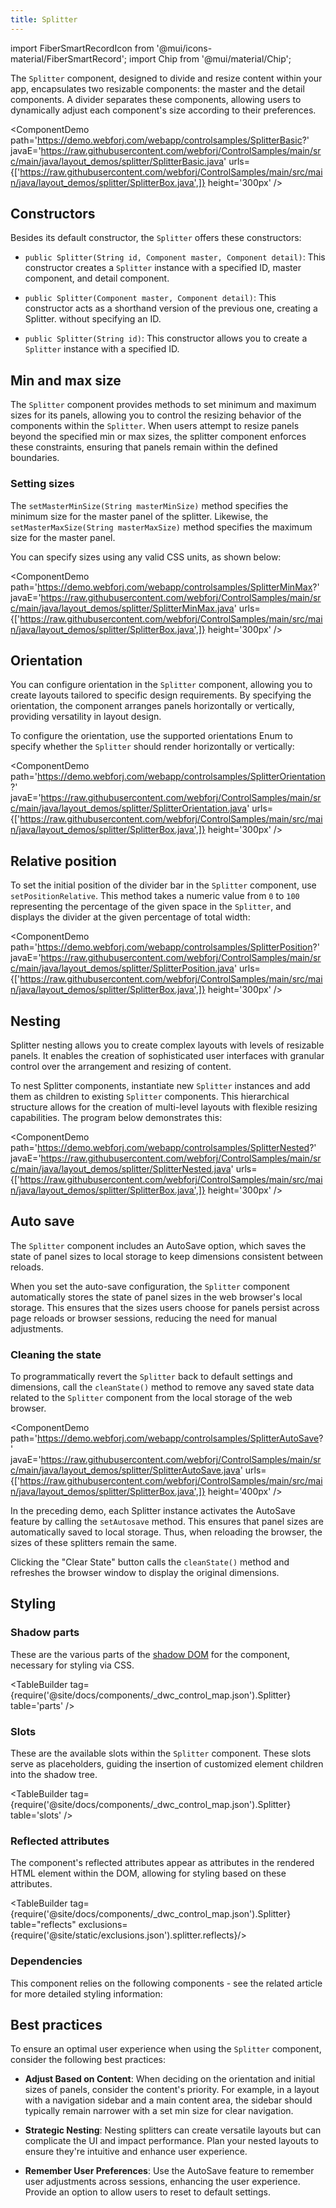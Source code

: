 ```yaml
---
title: Splitter
---
```


<!-- vale off -->

import FiberSmartRecordIcon from '@mui/icons-material/FiberSmartRecord';
import Chip from '@mui/material/Chip';

<!-- vale on -->


<DocChip tooltipText="This component will render with a shadow DOM, an API built into the browser that facilitates encapsulation." label="Shadow" href="../glossary#shadow-dom" target="_blank" clickable={true} iconName="shadow" />

<DocChip tooltipText="The name of the web component that will render in the DOM." label="dwc-splitter" clickable={false} iconName='code'/>

<JavadocLink type="foundation" location="com/webforj/component/layout/splitter/Splitter" top='true'/>


The `Splitter` component, designed to divide and resize content within your app, encapsulates two resizable components: the master and the detail components. A divider separates these components, allowing users to dynamically adjust each component's size according to their preferences.

<ComponentDemo 
path='https://demo.webforj.com/webapp/controlsamples/SplitterBasic?' 
javaE='https://raw.githubusercontent.com/webforj/ControlSamples/main/src/main/java/layout_demos/splitter/SplitterBasic.java'
urls={['https://raw.githubusercontent.com/webforj/ControlSamples/main/src/main/java/layout_demos/splitter/SplitterBox.java',]}
height='300px'
/>

## Constructors

Besides its default constructor, the `Splitter` offers these constructors:

- `public Splitter(String id, Component master, Component detail)`: This constructor creates a `Splitter` instance with a specified ID, master component, and detail component.

- `public Splitter(Component master, Component detail)`: This constructor acts as a shorthand version of the previous one, creating a Splitter. without specifying an ID.

- `public Splitter(String id)`: This constructor allows you to create a `Splitter` instance with a specified ID. 

## Min and max size 

The `Splitter` component provides methods to set minimum and maximum sizes for its panels, allowing you to control the resizing behavior of the components within the `Splitter`. When users attempt to resize panels beyond the specified min or max sizes, the splitter component enforces these constraints, ensuring that panels remain within the defined boundaries.

### Setting sizes

The `setMasterMinSize(String masterMinSize)` method specifies the minimum size for the master panel of the splitter. Likewise, the `setMasterMaxSize(String masterMaxSize)` method specifies the maximum size for the master panel.

You can specify sizes using any valid CSS units, as shown below:

<ComponentDemo 
path='https://demo.webforj.com/webapp/controlsamples/SplitterMinMax?' 
javaE='https://raw.githubusercontent.com/webforj/ControlSamples/main/src/main/java/layout_demos/splitter/SplitterMinMax.java'
urls={['https://raw.githubusercontent.com/webforj/ControlSamples/main/src/main/java/layout_demos/splitter/SplitterBox.java',]}
height='300px'
/>

## Orientation

You can configure orientation in the `Splitter` component, allowing you to create layouts tailored to specific design requirements. By specifying the orientation, the component arranges panels horizontally or vertically, providing versatility in layout design.

To configure the orientation, use the supported orientations Enum to specify whether the `Splitter` should render horizontally or vertically:

<ComponentDemo 
path='https://demo.webforj.com/webapp/controlsamples/SplitterOrientation?' 
javaE='https://raw.githubusercontent.com/webforj/ControlSamples/main/src/main/java/layout_demos/splitter/SplitterOrientation.java'
urls={['https://raw.githubusercontent.com/webforj/ControlSamples/main/src/main/java/layout_demos/splitter/SplitterBox.java',]}
height='300px'
/>

## Relative position

To set the initial position of the divider bar in the `Splitter` component, use `setPositionRelative`. This method takes a numeric value from `0` to `100` representing the percentage of the given space in the `Splitter`, and displays the divider at the given percentage of total width:

<ComponentDemo 
path='https://demo.webforj.com/webapp/controlsamples/SplitterPosition?' 
javaE='https://raw.githubusercontent.com/webforj/ControlSamples/main/src/main/java/layout_demos/splitter/SplitterPosition.java'
urls={['https://raw.githubusercontent.com/webforj/ControlSamples/main/src/main/java/layout_demos/splitter/SplitterBox.java',]}
height='300px'
/>

## Nesting

Splitter nesting allows you to create complex layouts with levels of resizable panels. It enables the creation of sophisticated user interfaces with granular control over the arrangement and resizing of content.

To nest Splitter components, instantiate new `Splitter` instances and add them as children to existing `Splitter` components. This hierarchical structure allows for the creation of multi-level layouts with flexible resizing capabilities. The program below demonstrates this:

<ComponentDemo 
path='https://demo.webforj.com/webapp/controlsamples/SplitterNested?' 
javaE='https://raw.githubusercontent.com/webforj/ControlSamples/main/src/main/java/layout_demos/splitter/SplitterNested.java'
urls={['https://raw.githubusercontent.com/webforj/ControlSamples/main/src/main/java/layout_demos/splitter/SplitterBox.java',]}
height='300px'
/>

## Auto save

The `Splitter` component includes an AutoSave option, which saves the state of panel sizes to local storage to keep dimensions consistent between reloads.

When you set the auto-save configuration, the `Splitter` component automatically stores the state of panel sizes in the web browser's local storage. This ensures that the sizes users choose for panels persist across page reloads or browser sessions, reducing the need for manual adjustments.

### Cleaning the state

To programmatically revert the `Splitter` back to default settings and dimensions, call the `cleanState()` method to remove any saved state data related to the `Splitter` component from the local storage of the web browser.

<ComponentDemo 
path='https://demo.webforj.com/webapp/controlsamples/SplitterAutoSave?' 
javaE='https://raw.githubusercontent.com/webforj/ControlSamples/main/src/main/java/layout_demos/splitter/SplitterAutoSave.java'
urls={['https://raw.githubusercontent.com/webforj/ControlSamples/main/src/main/java/layout_demos/splitter/SplitterBox.java',]}
height='400px'
/>

In the preceding demo, each Splitter instance activates the AutoSave feature by calling the `setAutosave` method. This ensures that panel sizes are automatically saved to local storage. Thus, when reloading the browser, the sizes of these splitters remain the same.

Clicking the "Clear State" button calls the `cleanState()` method and refreshes the browser window to display the original dimensions.

## Styling

### Shadow parts

These are the various parts of the [shadow DOM](../glossary#shadow-dom) for the component, necessary for styling via CSS.

<!-- vale off -->
<TableBuilder tag={require('@site/docs/components/_dwc_control_map.json').Splitter} table='parts'  />
<!-- vale on -->

### Slots

These are the available slots within the `Splitter` component. These slots serve as placeholders, guiding the insertion of customized element children into the shadow tree.

<!-- vale off -->
<TableBuilder tag={require('@site/docs/components/_dwc_control_map.json').Splitter} table='slots'  />
<!-- vale on -->

<!-- ### CSS properties

Here are the different CSS properties used in the component, along with a brief explanation of their purpose.

<TableBuilder tag={require('@site/docs/components/_dwc_control_map.json').Splitter}  table='properties'/> -->


### Reflected attributes

The component's reflected attributes appear as attributes in the rendered HTML element within the DOM, allowing for styling based on these attributes.

<!-- vale off -->
<TableBuilder tag={require('@site/docs/components/_dwc_control_map.json').Splitter} table="reflects" exclusions={require('@site/static/exclusions.json').splitter.reflects}/>
<!-- vale on -->

### Dependencies

This component relies on the following components - see the related article for more detailed styling information:

<TableBuilder tag='dwc-splitter' table="dependencies"/>

## Best practices 

To ensure an optimal user experience when using the `Splitter` component, consider the following best practices: 

- **Adjust Based on Content**: When deciding on the orientation and initial sizes of panels, consider the content's priority. For example, in a layout with a navigation sidebar and a main content area, the sidebar should typically remain narrower with a set min size for clear navigation.

- **Strategic Nesting**: Nesting splitters can create versatile layouts but can complicate the UI and impact performance. Plan your nested layouts to ensure they're intuitive and enhance user experience.

- **Remember User Preferences**: Use the AutoSave feature to remember user adjustments across sessions, enhancing the user experience. Provide an option to allow users to reset to default settings.